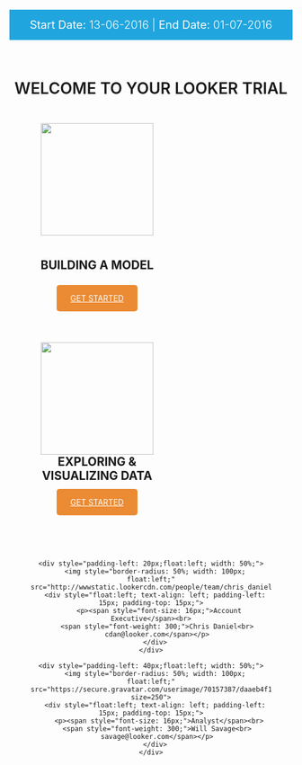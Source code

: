 <div style="width: 100%; text-align: center;">
<div style="background: #8b7da7;">
  <p style="background: #20a5de; font-weight: 300; color: #fff; padding: 15px 0; font-size: 20px;"><span style="font-weight: 400;">Start Date:</span> 13-06-2016 | <span style="font-weight: 400;">End Date:</span> 01-07-2016</p>
</div>
<h1 style="padding: 30px 0 15px; font-weight:500; text-transform: uppercase; margin-bottom: 0; font-weight: 600;">WELCOME TO YOUR LOOKER TRIAL</h1>


<div style="width: 50%; padding: 30px; padding-bottom: 40px; float: left; ">
<img style="height: 200px; padding: 0 0 25px 0;" src="https://wwwstatic.lookercdn.com/docs/docs-home/model_icon_v0001.svg">
<h2 style="text-transform: uppercase; padding-bottom: 20px; padding-top: 15px; margin-top: 0;">BUILDING A MODEL</h2>
<a style="padding: 15px 25px; color: #fff; text-transform: uppercase; background-color: #eb8b33; border-radius: 5px;" href="2_lookml_101.md">GET STARTED</a>
</div>

<div style="width: 50%; padding: 30px; padding-bottom: 40px; float: left;">
<img style="height: 200px;" src="https://wwwstatic.lookercdn.com/docs/docs-home/explore_icon_v0001.svg">
<h2 style="text-transform: uppercase; padding-bottom: 9px; margin-top: 0;">EXPLORING & VISUALIZING DATA</h2>
<a style="padding: 15px 25px; color: #fff; text-transform: uppercase; background-color: #eb8b33; border-radius: 5px;" href="3_explore_data.md">GET STARTED</a>
</div>

<div style="width: 100%; clear: both; float: left; padding-top: 40px; padding-bottom: 40px;">
  <div style="width: 85%; margin: auto;">
    
    <div style="padding-left: 20px;float:left; width: 50%;">
      <img style="border-radius: 50%; width: 100px; float:left;" src="http://wwwstatic.lookercdn.com/people/team/chris_daniel_v0001.jpg">
      <div style="float:left; text-align: left; padding-left: 15px; padding-top: 15px;">
        <p><span style="font-size: 16px;">Account Executive</span><br>
        <span style="font-weight: 300;">Chris Daniel<br> 
        cdan@looker.com</span></p> 
      </div>
    </div>
    
    <div style="padding-left: 40px;float:left; width: 50%;">
      <img style="border-radius: 50%; width: 100px; float:left;" src="https://secure.gravatar.com/userimage/70157387/daaeb4f1d72e917442eebbbd39b76c2f?size=250">
      <div style="float:left; text-align: left; padding-left: 15px; padding-top: 15px;">
        <p><span style="font-size: 16px;">Analyst</span><br>
        <span style="font-weight: 300;">Will Savage<br> 
        savage@looker.com</span></p> 
      </div>
    </div>
    
  </div>
</div>
  
</div>

